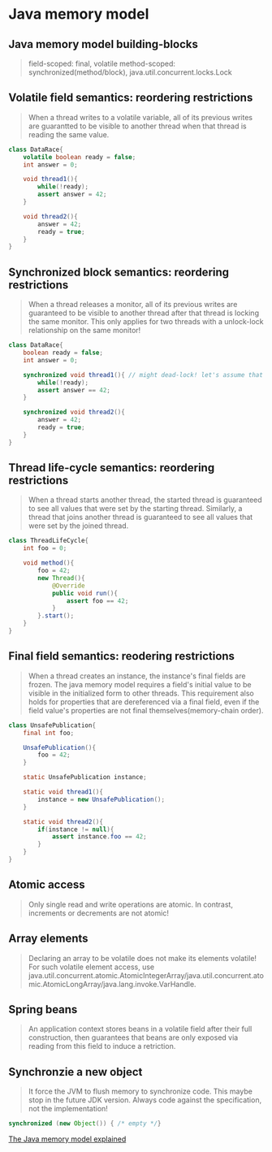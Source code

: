# Java memory model
## Java memory model building-blocks
> field-scoped: final, volatile
> method-scoped: synchronized(method/block), java.util.concurrent.locks.Lock

## Volatile field semantics: reordering restrictions
> When a thread writes to a volatile variable, all of its previous writes are guarantted to be visible to another thread when that thread is reading the same value.
```java
class DataRace{
    volatile boolean ready = false;
    int answer = 0;

    void thread1(){
        while(!ready);
        assert answer = 42;
    }

    void thread2(){
        answer = 42;
        ready = true;
    }
}
```

## Synchronized block semantics: reordering restrictions
> When a thread releases a monitor, all of its previous writes are guaranteed to be visible to another thread after that thread is locking the same monitor. This only applies for two threads with a unlock-lock relationship on the same monitor!
```java
class DataRace{
    boolean ready = false;
    int answer = 0;

    synchronized void thread1(){ // might dead-lock! let's assume that thread2 is first.
        while(!ready);
        assert answer == 42;
    }

    synchronized void thread2(){
        answer = 42;
        ready = true;
    }
}
```

## Thread life-cycle semantics: reordering restrictions
> When a thread starts another thread, the started thread is guaranteed to see all values that were set by the starting thread. Similarly, a thread that joins another thread is guaranteed to see all values that were set by the joined thread.
```java
class ThreadLifeCycle{
    int foo = 0;

    void method(){
        foo = 42;
        new Thread(){
            @Override
            public void run(){
                assert foo == 42;                
            }
        }.start();
    }
}
```

## Final field semantics: reodering restrictions
> When a thread creates an instance, the instance's final fields are frozen. The java memory model requires a field's initial value to be visible in the initialized form to other threads. This requirement also holds for properties that are dereferenced via a final field, even if the field value's properties are not final themselves(memory-chain order).
```java
class UnsafePublication{
    final int foo;

    UnsafePublication(){
        foo = 42;
    }

    static UnsafePublication instance;

    static void thread1(){
        instance = new UnsafePublication();
    }

    static void thread2(){
        if(instance != null){
            assert instance.foo == 42;
        }
    }
}
```

## Atomic access
> Only single read and write operations are atomic. In contrast, increments or decrements are not atomic!

## Array elements
> Declaring an array to be volatile does not make its elements volatile! For such volatile element access, use java.util.concurrent.atomic.AtomicIntegerArray/java.util.concurrent.atomic.AtomicLongArray/java.lang.invoke.VarHandle.

## Spring beans
> An application context stores beans in a volatile field after their full construction, then guarantees that beans are only exposed via reading from this field to induce a retriction.

## Synchronzie a new object
> It force the JVM to flush memory to synchronize code. This maybe stop in the future JDK version.
Always code against the specification, not the implementation!
```java
synchronized (new Object()) { /* empty */}
```


[The Java memory model explained](https://www.youtube.com/watch?v=qADk_tj4wY8)